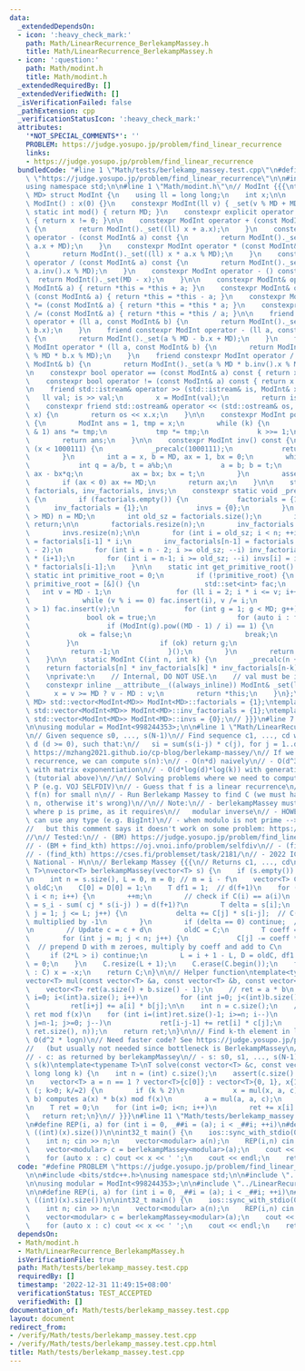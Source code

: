 ```yaml
---
data:
  _extendedDependsOn:
  - icon: ':heavy_check_mark:'
    path: Math/LinearRecurrence_BerlekampMassey.h
    title: Math/LinearRecurrence_BerlekampMassey.h
  - icon: ':question:'
    path: Math/modint.h
    title: Math/modint.h
  _extendedRequiredBy: []
  _extendedVerifiedWith: []
  _isVerificationFailed: false
  _pathExtension: cpp
  _verificationStatusIcon: ':heavy_check_mark:'
  attributes:
    '*NOT_SPECIAL_COMMENTS*': ''
    PROBLEM: https://judge.yosupo.jp/problem/find_linear_recurrence
    links:
    - https://judge.yosupo.jp/problem/find_linear_recurrence
  bundledCode: "#line 1 \"Math/tests/berlekamp_massey.test.cpp\"\n#define PROBLEM\
    \ \"https://judge.yosupo.jp/problem/find_linear_recurrence\"\n\n#include <bits/stdc++.h>\n\
    using namespace std;\n\n#line 1 \"Math/modint.h\"\n// ModInt {{{\ntemplate<int\
    \ MD> struct ModInt {\n    using ll = long long;\n    int x;\n\n    constexpr\
    \ ModInt() : x(0) {}\n    constexpr ModInt(ll v) { _set(v % MD + MD); }\n    constexpr\
    \ static int mod() { return MD; }\n    constexpr explicit operator bool() const\
    \ { return x != 0; }\n\n    constexpr ModInt operator + (const ModInt& a) const\
    \ {\n        return ModInt()._set((ll) x + a.x);\n    }\n    constexpr ModInt\
    \ operator - (const ModInt& a) const {\n        return ModInt()._set((ll) x -\
    \ a.x + MD);\n    }\n    constexpr ModInt operator * (const ModInt& a) const {\n\
    \        return ModInt()._set((ll) x * a.x % MD);\n    }\n    constexpr ModInt\
    \ operator / (const ModInt& a) const {\n        return ModInt()._set((ll) x *\
    \ a.inv().x % MD);\n    }\n    constexpr ModInt operator - () const {\n      \
    \  return ModInt()._set(MD - x);\n    }\n\n    constexpr ModInt& operator += (const\
    \ ModInt& a) { return *this = *this + a; }\n    constexpr ModInt& operator -=\
    \ (const ModInt& a) { return *this = *this - a; }\n    constexpr ModInt& operator\
    \ *= (const ModInt& a) { return *this = *this * a; }\n    constexpr ModInt& operator\
    \ /= (const ModInt& a) { return *this = *this / a; }\n\n    friend constexpr ModInt\
    \ operator + (ll a, const ModInt& b) {\n        return ModInt()._set(a % MD +\
    \ b.x);\n    }\n    friend constexpr ModInt operator - (ll a, const ModInt& b)\
    \ {\n        return ModInt()._set(a % MD - b.x + MD);\n    }\n    friend constexpr\
    \ ModInt operator * (ll a, const ModInt& b) {\n        return ModInt()._set(a\
    \ % MD * b.x % MD);\n    }\n    friend constexpr ModInt operator / (ll a, const\
    \ ModInt& b) {\n        return ModInt()._set(a % MD * b.inv().x % MD);\n    }\n\
    \n    constexpr bool operator == (const ModInt& a) const { return x == a.x; }\n\
    \    constexpr bool operator != (const ModInt& a) const { return x != a.x; }\n\
    \n    friend std::istream& operator >> (std::istream& is, ModInt& x) {\n     \
    \   ll val; is >> val;\n        x = ModInt(val);\n        return is;\n    }\n\
    \    constexpr friend std::ostream& operator << (std::ostream& os, const ModInt&\
    \ x) {\n        return os << x.x;\n    }\n\n    constexpr ModInt pow(ll k) const\
    \ {\n        ModInt ans = 1, tmp = x;\n        while (k) {\n            if (k\
    \ & 1) ans *= tmp;\n            tmp *= tmp;\n            k >>= 1;\n        }\n\
    \        return ans;\n    }\n\n    constexpr ModInt inv() const {\n        if\
    \ (x < 1000111) {\n            _precalc(1000111);\n            return invs[x];\n\
    \        }\n        int a = x, b = MD, ax = 1, bx = 0;\n        while (b) {\n\
    \            int q = a/b, t = a%b;\n            a = b; b = t;\n            t =\
    \ ax - bx*q;\n            ax = bx; bx = t;\n        }\n        assert(a == 1);\n\
    \        if (ax < 0) ax += MD;\n        return ax;\n    }\n\n    static std::vector<ModInt>\
    \ factorials, inv_factorials, invs;\n    constexpr static void _precalc(int n)\
    \ {\n        if (factorials.empty()) {\n            factorials = {1};\n      \
    \      inv_factorials = {1};\n            invs = {0};\n        }\n        if (n\
    \ > MD) n = MD;\n        int old_sz = factorials.size();\n        if (n <= old_sz)\
    \ return;\n\n        factorials.resize(n);\n        inv_factorials.resize(n);\n\
    \        invs.resize(n);\n\n        for (int i = old_sz; i < n; ++i) factorials[i]\
    \ = factorials[i-1] * i;\n        inv_factorials[n-1] = factorials.back().pow(MD\
    \ - 2);\n        for (int i = n - 2; i >= old_sz; --i) inv_factorials[i] = inv_factorials[i+1]\
    \ * (i+1);\n        for (int i = n-1; i >= old_sz; --i) invs[i] = inv_factorials[i]\
    \ * factorials[i-1];\n    }\n\n    static int get_primitive_root() {\n       \
    \ static int primitive_root = 0;\n        if (!primitive_root) {\n           \
    \ primitive_root = [&]() {\n                std::set<int> fac;\n             \
    \   int v = MD - 1;\n                for (ll i = 2; i * i <= v; i++)\n       \
    \             while (v % i == 0) fac.insert(i), v /= i;\n                if (v\
    \ > 1) fac.insert(v);\n                for (int g = 1; g < MD; g++) {\n      \
    \              bool ok = true;\n                    for (auto i : fac)\n     \
    \                   if (ModInt(g).pow((MD - 1) / i) == 1) {\n                \
    \            ok = false;\n                            break;\n               \
    \         }\n                    if (ok) return g;\n                }\n      \
    \          return -1;\n            }();\n        }\n        return primitive_root;\n\
    \    }\n\n    static ModInt C(int n, int k) {\n        _precalc(n + 1);\n    \
    \    return factorials[n] * inv_factorials[k] * inv_factorials[n-k];\n    }\n\
    \    \nprivate:\n    // Internal, DO NOT USE.\n    // val must be in [0, 2*MD)\n\
    \    constexpr inline __attribute__((always_inline)) ModInt& _set(ll v) {\n  \
    \      x = v >= MD ? v - MD : v;\n        return *this;\n    }\n};\ntemplate <int\
    \ MD> std::vector<ModInt<MD>> ModInt<MD>::factorials = {1};\ntemplate <int MD>\
    \ std::vector<ModInt<MD>> ModInt<MD>::inv_factorials = {1};\ntemplate <int MD>\
    \ std::vector<ModInt<MD>> ModInt<MD>::invs = {0};\n// }}}\n#line 7 \"Math/tests/berlekamp_massey.test.cpp\"\
    \n\nusing modular = ModInt<998244353>;\n\n#line 1 \"Math/LinearRecurrence_BerlekampMassey.h\"\
    \n// Given sequence s0, ..., s(N-1)\n// Find sequence c1, ..., cd with minimum\
    \ d (d >= 0), such that:\n//   si = sum(s(i-j) * c(j), for j = 1..d)\n//\n// Tutorial:\
    \ https://mzhang2021.github.io/cp-blog/berlekamp-massey/\n// If we have the linear\
    \ recurrence, we can compute s(n):\n// - O(n*d) naively\n// - O(d^3 * log(n))\
    \ with matrix exponentiation\n// - O(d*log(d)*log(k)) with generating function\
    \ (tutorial above)\n//\n// Solving problems where we need to compute f(n) mod\
    \ P (e.g. VOJ SELFDIV)\n// - Guess that f is a linear recurrence\n// - Compute\
    \ f(n) for small n\n// - Run Berlekamp Massey to find C (we must have 2*|C| <\
    \ n, otherwise it's wrong)\n//\n// Note:\n// - berlekampMassey must use ModInt<P>\
    \ where p is prime, as it requires\n//   modular inverse\n// - HOWEVER, solve()\
    \ can use any type (e.g. BigInt)\n// - when modulo is not prime --> https://github.com/zimpha/algorithmic-library/blob/master/cpp/mathematics/linear-recurrence.cc\n\
    //   but this comment says it doesn't work on some problem: https://codeforces.com/blog/entry/61306?#comment-454682\n\
    //\n// Tested:\n// - (BM) https://judge.yosupo.jp/problem/find_linear_recurrence\n\
    // - (BM + find_kth) https://oj.vnoi.info/problem/selfdiv\n// - (find_kth) https://oj.vnoi.info/problem/errichto_matexp_fibonacci\n\
    // - (find_kth) https://cses.fi/problemset/task/2181/\n// - 2022 ICPC Vietnam\
    \ National - H\n\n// Berlekamp Massey {{{\n// Returns c1, ..., cd\ntemplate<typename\
    \ T>\nvector<T> berlekampMassey(vector<T> s) {\n    if (s.empty()) return {};\n\
    \n    int n = s.size(), L = 0, m = 0; // m = i - f\n    vector<T> C(n), D(n),\
    \ oldC;\n    C[0] = D[0] = 1;\n    T df1 = 1;  // d(f+1)\n    for (int i = 0;\
    \ i < n; i++) {\n        ++m;\n        // check if C(i) == a(i)\n        // delta\
    \ = s_i - sum( cj * s(i-j) ) = d(f+1)?\n        T delta = s[i];\n        for (int\
    \ j = 1; j <= L; j++) {\n            delta += C[j] * s[i-j];  // C(j) is already\
    \ multiplied by -1\n        }\n        if (delta == 0) continue;  // C(i) is correct\n\
    \n        // Update c = c + d\n        oldC = C;\n        T coeff = delta * df1.inv();\n\
    \        for (int j = m; j < n; j++) {\n            C[j] -= coeff * D[j - m];\
    \  // prepend D with m zeroes, multiply by coeff and add to C\n        }\n   \
    \     if (2*L > i) continue;\n        L = i + 1 - L, D = oldC, df1 = delta, m\
    \ = 0;\n    }\n    C.resize(L + 1);\n    C.erase(C.begin());\n    for (auto& x\
    \ : C) x = -x;\n    return C;\n}\n\n// Helper function\ntemplate<typename T>\n\
    vector<T> mul(const vector<T> &a, const vector<T> &b, const vector<T>& c) {\n\
    \    vector<T> ret(a.size() + b.size() - 1);\n    // ret = a * b\n    for (int\
    \ i=0; i<(int)a.size(); i++)\n        for (int j=0; j<(int)b.size(); j++)\n  \
    \          ret[i+j] += a[i] * b[j];\n\n    int n = c.size();\n    // reducing\
    \ ret mod f(x)\n    for (int i=(int)ret.size()-1; i>=n; i--)\n        for (int\
    \ j=n-1; j>=0; j--)\n            ret[i-j-1] += ret[i] * c[j];\n    ret.resize(min((int)\
    \ ret.size(), n));\n    return ret;\n}\n\n// Find k-th element in linear recurrence:\
    \ O(d^2 * logn)\n// Need faster code? See https://judge.yosupo.jp/problem/kth_term_of_linearly_recurrent_sequence\n\
    //   (but usually not needed since bottleneck is BerlekampMassey\n//\n// Params:\n\
    // - c: as returned by berlekampMassey\n// - s: s0, s1, ..., s(N-1)\n// Returns:\
    \ s(k)\ntemplate<typename T>\nT solve(const vector<T> &c, const vector<T> &s,\
    \ long long k) {\n    int n = (int) c.size();\n    assert(c.size() <= s.size());\n\
    \n    vector<T> a = n == 1 ? vector<T>{c[0]} : vector<T>{0, 1}, x{1};\n    for\
    \ (; k>0; k/=2) {\n        if (k % 2)\n            x = mul(x, a, c);  // mul(a,\
    \ b) computes a(x) * b(x) mod f(x)\n        a = mul(a, a, c);\n    }\n    x.resize(n);\n\
    \n    T ret = 0;\n    for (int i=0; i<n; i++)\n        ret += x[i] * s[i];\n \
    \   return ret;\n}\n// }}}\n#line 11 \"Math/tests/berlekamp_massey.test.cpp\"\n\
    \n#define REP(i, a) for (int i = 0, _##i = (a); i < _##i; ++i)\n#define SZ(x)\
    \ ((int)(x).size())\n\nint32_t main() {\n    ios::sync_with_stdio(0); cin.tie(0);\n\
    \    int n; cin >> n;\n    vector<modular> a(n);\n    REP(i,n) cin >> a[i];\n\n\
    \    vector<modular> c = berlekampMassey<modular>(a);\n    cout << SZ(c) << endl;\n\
    \    for (auto x : c) cout << x << ' ';\n    cout << endl;\n    return 0;\n}\n"
  code: "#define PROBLEM \"https://judge.yosupo.jp/problem/find_linear_recurrence\"\
    \n\n#include <bits/stdc++.h>\nusing namespace std;\n\n#include \"../modint.h\"\
    \n\nusing modular = ModInt<998244353>;\n\n#include \"../LinearRecurrence_BerlekampMassey.h\"\
    \n\n#define REP(i, a) for (int i = 0, _##i = (a); i < _##i; ++i)\n#define SZ(x)\
    \ ((int)(x).size())\n\nint32_t main() {\n    ios::sync_with_stdio(0); cin.tie(0);\n\
    \    int n; cin >> n;\n    vector<modular> a(n);\n    REP(i,n) cin >> a[i];\n\n\
    \    vector<modular> c = berlekampMassey<modular>(a);\n    cout << SZ(c) << endl;\n\
    \    for (auto x : c) cout << x << ' ';\n    cout << endl;\n    return 0;\n}\n"
  dependsOn:
  - Math/modint.h
  - Math/LinearRecurrence_BerlekampMassey.h
  isVerificationFile: true
  path: Math/tests/berlekamp_massey.test.cpp
  requiredBy: []
  timestamp: '2022-12-31 11:49:15+08:00'
  verificationStatus: TEST_ACCEPTED
  verifiedWith: []
documentation_of: Math/tests/berlekamp_massey.test.cpp
layout: document
redirect_from:
- /verify/Math/tests/berlekamp_massey.test.cpp
- /verify/Math/tests/berlekamp_massey.test.cpp.html
title: Math/tests/berlekamp_massey.test.cpp
---
```

